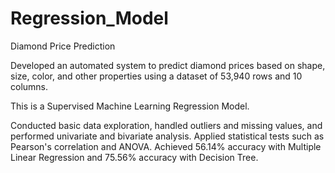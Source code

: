 # Regression_Model
Diamond Price Prediction

Developed an automated system to predict diamond prices based on shape, size, color, and other properties using a dataset of 53,940 rows and 10 columns.

This is a Supervised Machine Learning Regression Model.

Conducted basic data exploration, handled outliers and missing values, and performed univariate and bivariate analysis.
Applied statistical tests such as Pearson's correlation and ANOVA.
Achieved 56.14% accuracy with Multiple Linear Regression and 75.56% accuracy with Decision Tree.

